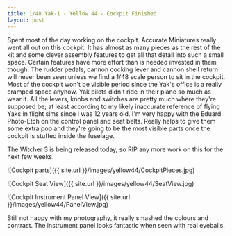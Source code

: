 ```yaml
---
title: 1/48 Yak-1 - Yellow 44 - Cockpit Finished
layout: post
---
```


Spent most of the day working on the cockpit. Accurate Miniatures really went all out on this cockpit. It has almost as many pieces as the rest of the kit and some clever assembly features to get all that detail into such a small space. Certain features have more effort than is needed invested in them though. The rudder pedals, cannon cocking lever and cannon shell return will never been seen unless we find a 1/48 scale person to sit in the cockpit. Most of the cockpit won't be visible period since the Yak's office is a really cramped space anyhow. Yak pilots didn't ride in their plane so much as wear it. All the levers, knobs and switches are pretty much where they're supposed be; at least according to my likely inaccurate reference of flying Yaks in flight sims since I was 12 years old. I'm very happy with the Eduard Photo-Etch on the control panel and seat belts. Really helps to give them some extra pop and they're going to be the most visible parts once the cockpit is stuffed inside the fuselage. 

The Witcher 3 is being released today, so RIP any more work on this for the next few weeks.

![Cockpit parts]({{ site.url }}/images/yellow44/CockpitPieces.jpg)

![Cockpit Seat View]({{ site.url }}/images/yellow44/SeatView.jpg)

![Cockpit Instrument Panel View]({{ site.url }}/images/yellow44/PanelView.jpg)

Still not happy with my photography, it really smashed the colours and contrast. The instrument panel looks fantastic when seen with real eyeballs.
